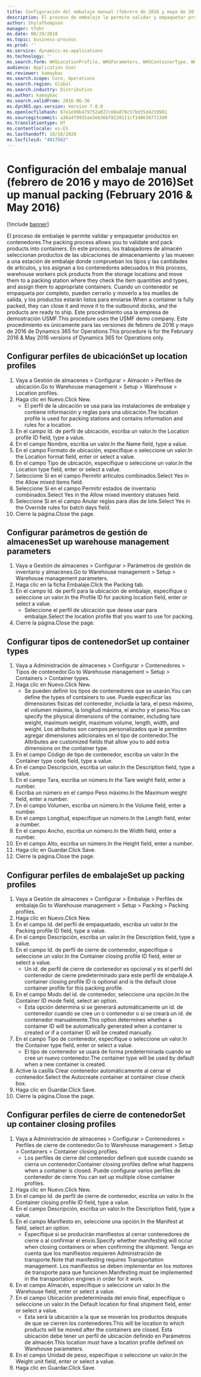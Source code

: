 ```yaml
---
title: Configuración del embalaje manual (febrero de 2016 y mayo de 2016)
description: El proceso de embalaje le permite validar y empaquetar productos en contenedores.
author: ShylaThompson
manager: tfehr
ms.date: 08/29/2018
ms.topic: business-process
ms.prod: ''
ms.service: dynamics-ax-applications
ms.technology: ''
ms.search.form: WHSLocationProfile, WHSParameters, WHSContainerType, WHSPackProfile, WHSCloseContainerProfile, InventLocationIdLookup, UnitOfMeasureLookup
audience: Application User
ms.reviewer: kamaybac
ms.search.scope: Core, Operations
ms.search.region: Global
ms.search.industry: Distribution
ms.author: kamaybac
ms.search.validFrom: 2016-06-30
ms.dyn365.ops.version: Version 7.0.0
ms.openlocfilehash: 67e1e99b479752a027c60a878c57bd35d4219981
ms.sourcegitcommit: a36a4f9915ae3eb36bf8220111cf1486387713d9
ms.translationtype: HT
ms.contentlocale: es-ES
ms.lasthandoff: 10/16/2020
ms.locfileid: "4017562"
---
```

# <a name="set-up-manual-packing-february-2016--may-2016"></a><span data-ttu-id="e48f1-103">Configuración del embalaje manual (febrero de 2016 y mayo de 2016)</span><span class="sxs-lookup"><span data-stu-id="e48f1-103">Set up manual packing (February 2016 & May 2016)</span></span>

[!include [banner](../../includes/banner.md)]

<span data-ttu-id="e48f1-104">El proceso de embalaje le permite validar y empaquetar productos en contenedores.</span><span class="sxs-lookup"><span data-stu-id="e48f1-104">The packing process allows you to validate and pack products into containers.</span></span> <span data-ttu-id="e48f1-105">En este proceso, los trabajadores de almacén seleccionan productos de las ubicaciones de almacenamiento y las mueven a una estación de embalaje donde comprueban los tipos y las cantidades de artículos, y los asignan a los contenedores adecuados.</span><span class="sxs-lookup"><span data-stu-id="e48f1-105">In this process, warehouse workers pick products from the storage locations and move them to a packing station where they check the item quantities and types, and assign them to appropriate containers.</span></span> <span data-ttu-id="e48f1-106">Cuando un contenedor se empaqueta por completo, pueden cerrarlo y moverlo a los muelles de salida, y los productos estarán listos para enviarse.</span><span class="sxs-lookup"><span data-stu-id="e48f1-106">When a container is fully packed, they can close it and move it to the outbound docks, and the products are ready to ship.</span></span> <span data-ttu-id="e48f1-107">Este procedimiento usa la empresa de demostración USMF.</span><span class="sxs-lookup"><span data-stu-id="e48f1-107">This procedure uses the USMF demo company.</span></span> <span data-ttu-id="e48f1-108">Este procedimiento es únicamente para las versiones de febrero de 2016 y mayo de 2016 de Dynamics 365 for Operations.</span><span class="sxs-lookup"><span data-stu-id="e48f1-108">This procedure is for the February 2016 & May 2016 versions of Dynamics 365 for Operations only.</span></span>


## <a name="set-up-location-profiles"></a><span data-ttu-id="e48f1-109">Configurar perfiles de ubicación</span><span class="sxs-lookup"><span data-stu-id="e48f1-109">Set up location profiles</span></span>
1. <span data-ttu-id="e48f1-110">Vaya a Gestión de almacenes > Configurar > Almacén > Perfiles de ubicación.</span><span class="sxs-lookup"><span data-stu-id="e48f1-110">Go to Warehouse management > Setup > Warehouse > Location profiles.</span></span>
2. <span data-ttu-id="e48f1-111">Haga clic en Nuevo.</span><span class="sxs-lookup"><span data-stu-id="e48f1-111">Click New.</span></span>
    * <span data-ttu-id="e48f1-112">El perfil de la ubicación se usa para las instalaciones de embalaje y contiene información y reglas para una ubicación.</span><span class="sxs-lookup"><span data-stu-id="e48f1-112">The location profile is used for packing stations and contains information and rules for a location.</span></span>  
3. <span data-ttu-id="e48f1-113">En el campo Id. de perfil de ubicación, escriba un valor.</span><span class="sxs-lookup"><span data-stu-id="e48f1-113">In the Location profile ID field, type a value.</span></span>
4. <span data-ttu-id="e48f1-114">En el campo Nombre, escriba un valor.</span><span class="sxs-lookup"><span data-stu-id="e48f1-114">In the Name field, type a value.</span></span>
5. <span data-ttu-id="e48f1-115">En el campo Formato de ubicación, especifique o seleccione un valor.</span><span class="sxs-lookup"><span data-stu-id="e48f1-115">In the Location format field, enter or select a value.</span></span>
6. <span data-ttu-id="e48f1-116">En el campo Tipo de ubicación, especifique o seleccione un valor.</span><span class="sxs-lookup"><span data-stu-id="e48f1-116">In the Location type field, enter or select a value.</span></span>
7. <span data-ttu-id="e48f1-117">Seleccione Sí en el campo Permitir artículos combinados.</span><span class="sxs-lookup"><span data-stu-id="e48f1-117">Select Yes in the Allow mixed items field.</span></span>
8. <span data-ttu-id="e48f1-118">Seleccione Sí en el campo Permitir estados de inventario combinados.</span><span class="sxs-lookup"><span data-stu-id="e48f1-118">Select Yes in the Allow mixed  inventory statuses field.</span></span>
9. <span data-ttu-id="e48f1-119">Seleccione Sí en el campo Anular reglas para días de lote.</span><span class="sxs-lookup"><span data-stu-id="e48f1-119">Select Yes in the Override rules for batch days field.</span></span>
10. <span data-ttu-id="e48f1-120">Cierre la página.</span><span class="sxs-lookup"><span data-stu-id="e48f1-120">Close the page.</span></span>

## <a name="set-up-warehouse-management-parameters"></a><span data-ttu-id="e48f1-121">Configurar parámetros de gestión de almacenes</span><span class="sxs-lookup"><span data-stu-id="e48f1-121">Set up warehouse management parameters</span></span> 
1. <span data-ttu-id="e48f1-122">Vaya a Gestión de almacenes > Configurar > Parámetros de gestión de inventario y almacenes.</span><span class="sxs-lookup"><span data-stu-id="e48f1-122">Go to Warehouse management > Setup > Warehouse management parameters.</span></span>
2. <span data-ttu-id="e48f1-123">Haga clic en la ficha Embalaje.</span><span class="sxs-lookup"><span data-stu-id="e48f1-123">Click the Packing tab.</span></span>
3. <span data-ttu-id="e48f1-124">En el campo Id. de perfil para la ubicación de embalaje, especifique o seleccione un valor.</span><span class="sxs-lookup"><span data-stu-id="e48f1-124">In the Profile ID for packing location field, enter or select a value.</span></span>
    * <span data-ttu-id="e48f1-125">Seleccione el perfil de ubicación que desea usar para embalaje.</span><span class="sxs-lookup"><span data-stu-id="e48f1-125">Select the location profile that you want to use for packing.</span></span>  
4. <span data-ttu-id="e48f1-126">Cierre la página.</span><span class="sxs-lookup"><span data-stu-id="e48f1-126">Close the page.</span></span>

## <a name="set-up-container-types"></a><span data-ttu-id="e48f1-127">Configurar tipos de contenedor</span><span class="sxs-lookup"><span data-stu-id="e48f1-127">Set up container types</span></span>
1. <span data-ttu-id="e48f1-128">Vaya a Administración de almacenes > Configurar > Contenedores > Tipos de contenedor.</span><span class="sxs-lookup"><span data-stu-id="e48f1-128">Go to Warehouse management > Setup > Containers > Container types.</span></span>
2. <span data-ttu-id="e48f1-129">Haga clic en Nuevo.</span><span class="sxs-lookup"><span data-stu-id="e48f1-129">Click New.</span></span>
    * <span data-ttu-id="e48f1-130">Se pueden definir los tipos de contenedores que se usarán.</span><span class="sxs-lookup"><span data-stu-id="e48f1-130">You can define the types of containers to use.</span></span> <span data-ttu-id="e48f1-131">Puede especificar las dimensiones físicas del contenedor, incluida la tara, el peso máximo, el volumen máximo, la longitud máxima, el ancho y el peso.</span><span class="sxs-lookup"><span data-stu-id="e48f1-131">You can specify the physical dimensions of the container, including tare weight, maximum weight, maximum volume, length, width, and weight.</span></span>  <span data-ttu-id="e48f1-132">Los atributos son campos personalizados que le permiten agregar dimensiones adicionales en el tipo de contenedor.</span><span class="sxs-lookup"><span data-stu-id="e48f1-132">The Attributes are customized fields that allow you to add extra dimensions on the container type.</span></span>     
3. <span data-ttu-id="e48f1-133">En el campo Código de tipo de contenedor, escriba un valor.</span><span class="sxs-lookup"><span data-stu-id="e48f1-133">In the Container type code field, type a value.</span></span>
4. <span data-ttu-id="e48f1-134">En el campo Descripción, escriba un valor.</span><span class="sxs-lookup"><span data-stu-id="e48f1-134">In the Description field, type a value.</span></span>
5. <span data-ttu-id="e48f1-135">En el campo Tara, escriba un número.</span><span class="sxs-lookup"><span data-stu-id="e48f1-135">In the Tare weight field, enter a number.</span></span>
6. <span data-ttu-id="e48f1-136">Escriba un número en el campo Peso máximo.</span><span class="sxs-lookup"><span data-stu-id="e48f1-136">In the Maximum weight field, enter a number.</span></span>
7. <span data-ttu-id="e48f1-137">En el campo Volumen, escriba un número.</span><span class="sxs-lookup"><span data-stu-id="e48f1-137">In the Volume field, enter a number.</span></span>
8. <span data-ttu-id="e48f1-138">En el campo Longitud, especifique un número.</span><span class="sxs-lookup"><span data-stu-id="e48f1-138">In the Length field, enter a number.</span></span>
9. <span data-ttu-id="e48f1-139">En el campo Ancho, escriba un número.</span><span class="sxs-lookup"><span data-stu-id="e48f1-139">In the Width field, enter a number.</span></span>
10. <span data-ttu-id="e48f1-140">En el campo Alto, escriba un número.</span><span class="sxs-lookup"><span data-stu-id="e48f1-140">In the Height field, enter a number.</span></span>
11. <span data-ttu-id="e48f1-141">Haga clic en Guardar.</span><span class="sxs-lookup"><span data-stu-id="e48f1-141">Click Save.</span></span>
12. <span data-ttu-id="e48f1-142">Cierre la página.</span><span class="sxs-lookup"><span data-stu-id="e48f1-142">Close the page.</span></span>

## <a name="set-up-packing-profiles"></a><span data-ttu-id="e48f1-143">Configurar perfiles de embalaje</span><span class="sxs-lookup"><span data-stu-id="e48f1-143">Set up packing profiles</span></span>
1. <span data-ttu-id="e48f1-144">Vaya a Gestión de almacenes > Configurar > Embalaje > Perfiles de embalaje.</span><span class="sxs-lookup"><span data-stu-id="e48f1-144">Go to Warehouse management > Setup > Packing > Packing profiles.</span></span>
2. <span data-ttu-id="e48f1-145">Haga clic en Nuevo.</span><span class="sxs-lookup"><span data-stu-id="e48f1-145">Click New.</span></span>
3. <span data-ttu-id="e48f1-146">En el campo Id. del perfil de empaquetado, escriba un valor.</span><span class="sxs-lookup"><span data-stu-id="e48f1-146">In the Packing profile ID field, type a value.</span></span>
4. <span data-ttu-id="e48f1-147">En el campo Descripción, escriba un valor.</span><span class="sxs-lookup"><span data-stu-id="e48f1-147">In the Description field, type a value.</span></span>
5. <span data-ttu-id="e48f1-148">En el campo Id. de perfil de cierre de contenedor, especifique o seleccione un valor.</span><span class="sxs-lookup"><span data-stu-id="e48f1-148">In the Container closing profile ID field, enter or select a value.</span></span>
    * <span data-ttu-id="e48f1-149">Un id. de perfil de cierre de contenedor es opcional y es el perfil del contenedor de cierre predeterminado para este perfil de embalaje.</span><span class="sxs-lookup"><span data-stu-id="e48f1-149">A container closing profile ID is optional and is the default close container profile for this packing profile.</span></span>  
6. <span data-ttu-id="e48f1-150">En el campo Modo del id. de contenedor, seleccione una opción.</span><span class="sxs-lookup"><span data-stu-id="e48f1-150">In the Container ID mode field, select an option.</span></span>
    * <span data-ttu-id="e48f1-151">Esta opción determina si se generará automáticamente un id. de contenedor cuando se cree un o contenedor o si se creará un id. de contenedor manualmente.</span><span class="sxs-lookup"><span data-stu-id="e48f1-151">This option determines whether a container ID will be automatically generated when a container is created or if a container ID will be created manually.</span></span>  
7. <span data-ttu-id="e48f1-152">En el campo Tipo de contenedor, especifique o seleccione un valor.</span><span class="sxs-lookup"><span data-stu-id="e48f1-152">In the Container type field, enter or select a value.</span></span>
    * <span data-ttu-id="e48f1-153">El tipo de contenedor se usará de forma predeterminada cuando se cree un nuevo contenedor.</span><span class="sxs-lookup"><span data-stu-id="e48f1-153">The container type will be used by default when a new container is created.</span></span>  
8. <span data-ttu-id="e48f1-154">Active la casilla Crear contenedor automáticamente al cerrar el contenedor.</span><span class="sxs-lookup"><span data-stu-id="e48f1-154">Select the Autocreate container at container close check box.</span></span>
9. <span data-ttu-id="e48f1-155">Haga clic en Guardar.</span><span class="sxs-lookup"><span data-stu-id="e48f1-155">Click Save.</span></span>
10. <span data-ttu-id="e48f1-156">Cierre la página.</span><span class="sxs-lookup"><span data-stu-id="e48f1-156">Close the page.</span></span>

## <a name="set-up-container-closing-profiles"></a><span data-ttu-id="e48f1-157">Configurar perfiles de cierre de contenedor</span><span class="sxs-lookup"><span data-stu-id="e48f1-157">Set up container closing profiles</span></span>
1. <span data-ttu-id="e48f1-158">Vaya a Administración de almacenes > Configurar > Contenedores > Perfiles de cierre de contenedor.</span><span class="sxs-lookup"><span data-stu-id="e48f1-158">Go to Warehouse management > Setup > Containers > Container closing profiles.</span></span>
    * <span data-ttu-id="e48f1-159">Los perfiles de cierre del contenedor definen qué sucede cuando se cierra un contenedor.</span><span class="sxs-lookup"><span data-stu-id="e48f1-159">Container closing profiles define what happens when a container is closed.</span></span> <span data-ttu-id="e48f1-160">Puede configurar varios perfiles de contenedor de cierre.</span><span class="sxs-lookup"><span data-stu-id="e48f1-160">You can set up multiple close container profiles.</span></span>       
2. <span data-ttu-id="e48f1-161">Haga clic en Nuevo.</span><span class="sxs-lookup"><span data-stu-id="e48f1-161">Click New.</span></span>
3. <span data-ttu-id="e48f1-162">En el campo Id. de perfil de cierre de contenedor, escriba un valor.</span><span class="sxs-lookup"><span data-stu-id="e48f1-162">In the Container closing profile ID field, type a value.</span></span>
4. <span data-ttu-id="e48f1-163">En el campo Descripción, escriba un valor.</span><span class="sxs-lookup"><span data-stu-id="e48f1-163">In the Description field, type a value.</span></span>
5. <span data-ttu-id="e48f1-164">En el campo Manifiesto en, seleccione una opción.</span><span class="sxs-lookup"><span data-stu-id="e48f1-164">In the Manifest at field, select an option.</span></span>
    * <span data-ttu-id="e48f1-165">Especifique si se producirán manifiestos al cerrar contenedores de cierre o al confirmar el envío.</span><span class="sxs-lookup"><span data-stu-id="e48f1-165">Specify whether manifesting will occur when closing containers or when confirming the shipment.</span></span> <span data-ttu-id="e48f1-166">Tenga en cuenta que los manifiestos requieren Administración de transporte.</span><span class="sxs-lookup"><span data-stu-id="e48f1-166">Note that manifesting requires Transportation management.</span></span> <span data-ttu-id="e48f1-167">Los manifiestos se deben implementar en los motores de transporte para que funcionen.</span><span class="sxs-lookup"><span data-stu-id="e48f1-167">Manifesting must be implemented in the transportation engines in order for it work.</span></span>  
6. <span data-ttu-id="e48f1-168">En el campo Almacén, especifique o seleccione un valor.</span><span class="sxs-lookup"><span data-stu-id="e48f1-168">In the Warehouse field, enter or select a value.</span></span>
7. <span data-ttu-id="e48f1-169">En el campo Ubicación predeterminada del envío final, especifique o seleccione un valor.</span><span class="sxs-lookup"><span data-stu-id="e48f1-169">In the Default location for final shipment field, enter or select a value.</span></span>
    * <span data-ttu-id="e48f1-170">Esta será la ubicación a la que se moverán los productos después de que se cierren los contenedores.</span><span class="sxs-lookup"><span data-stu-id="e48f1-170">This will be location to which products will be moved after the containers are closed.</span></span> <span data-ttu-id="e48f1-171">Esta ubicación debe tener un perfil de ubicación definido en Parámetros de almacén.</span><span class="sxs-lookup"><span data-stu-id="e48f1-171">This location must have a location profile defined on Warehouse parameters.</span></span>  
8. <span data-ttu-id="e48f1-172">En el campo Unidad de peso, especifique o seleccione un valor.</span><span class="sxs-lookup"><span data-stu-id="e48f1-172">In the Weight unit field, enter or select a value.</span></span>
9. <span data-ttu-id="e48f1-173">Haga clic en Guardar.</span><span class="sxs-lookup"><span data-stu-id="e48f1-173">Click Save.</span></span>

